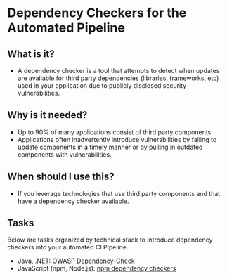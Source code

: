 # Dependency Checkers for the Automated Pipeline

## What is it?
* A dependency checker is a tool that attempts to detect when updates are
  available for third party dependencies (libraries, frameworks, etc) used in
  your application due to publicly disclosed security vulnerabilities.

## Why is it needed?
* Up to 90% of many applications consist of third party components.
* Applications often inadvertently introduce vulnerabilities by failing to
  update components in a timely manner or by pulling in outdated components with
  vulnerabilities.

## When should I use this?
* If you leverage technologies that use third party components and that have a
  dependency checker available.

## Tasks
Below are tasks organized by technical stack to introduce dependency checkers
into your automated CI Pipeline.

* Java, .NET: [OWASP Dependency-Check](owasp-dependency-check.md)
* JavaScript (npm, Node.js): [npm dependency checkers](npm-dependency-checkers.md)

